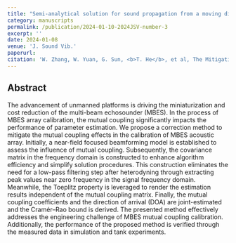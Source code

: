 ```yaml
---
title: "Semi-analytical solution for sound propagation from a moving directional source in a shallow-water waveguide"
category: manuscripts
permalink: /publication/2024-01-10-2024JSV-number-3
excerpt: ''
date: 2024-01-08
venue: 'J. Sound Vib.'
paperurl: 
citation: 'W. Zhang, W. Yuan, G. Sun, <b>T. He</b>, et al, The Mitigation of Mutual Coupling Effects in Multi-Beam Echosounder Calibration under Near-Field Conditions, <i>J. Mar. Sci. Eng.</i>, 12(1), 125 (2024) (https://doi.org/10.3390/jmse12010125)'
---
```


## Abstract

The advancement of unmanned platforms is driving the miniaturization and cost reduction of the multi-beam echosounder (MBES). In the process of MBES array calibration, the mutual coupling significantly impacts the performance of parameter estimation. We propose a correction method to mitigate the mutual coupling effects in the calibration of MBES acoustic array. Initially, a near-field focused beamforming model is established to assess the influence of mutual coupling. Subsequently, the covariance matrix in the frequency domain is constructed to enhance algorithm efficiency and simplify solution procedures. This construction eliminates the need for a low-pass filtering step after heterodyning through extracting peak values near zero frequency in the signal frequency domain. Meanwhile, the Toeplitz property is leveraged to render the estimation results independent of the mutual coupling matrix. Finally, the mutual coupling coefficients and the direction of arrival (DOA) are joint-estimated and the Cramér–Rao bound is derived. The presented method effectively addresses the engineering challenge of MBES mutual coupling calibration. Additionally, the performance of the proposed method is verified through the measured data in simulation and tank experiments.


